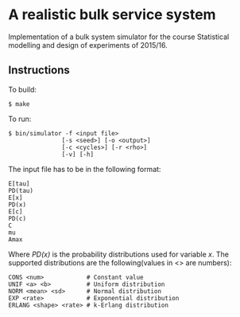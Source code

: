 # A realistic bulk service system

Implementation of a bulk system simulator for the course Statistical modelling and design of experiments of 2015/16.

## Instructions

To build:

	$ make

To run:

	$ bin/simulator -f <input file>
	               [-s <seed>] [-o <output>]
	               [-c <cycles>] [-r <rho>]
	               [-v] [-h]

The input file has to be in the following format:

	E[tau]
	PD(tau)
	E[x]
	PD(x)
	E[c]
	PD(c)
	C
	mu
	Amax

Where _PD(x)_ is the probability distributions used for variable _x_. The supported distributions are the following(values in <> are numbers):

	CONS <num>            # Constant value
	UNIF <a> <b>          # Uniform distribution
	NORM <mean> <sd>      # Normal distribution
	EXP <rate>            # Exponential distribution
	ERLANG <shape> <rate> # k-Erlang distribution

